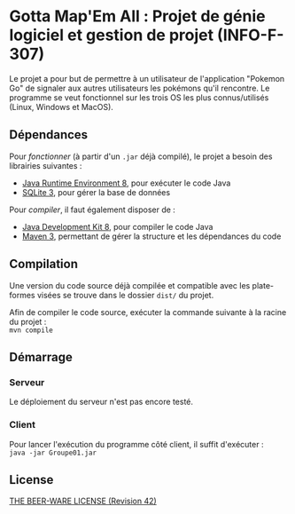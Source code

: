 # Gotta Map'Em All : Projet de génie logiciel et gestion de projet (INFO-F-307)

Le projet a pour but de permettre à un utilisateur de l'application "Pokemon Go" de signaler aux autres utilisateurs les pokémons qu'il rencontre. Le programme se veut fonctionnel sur les trois OS les plus connus/utilisés (Linux, Windows et MacOS).

## Dépendances

Pour *fonctionner* (à partir d'un `.jar` déjà compilé), le projet a besoin des librairies suivantes :

 - [Java Runtime Environment 8](http://www.oracle.com/technetwork/java/javase/downloads/jre8-downloads-2133155.html), pour exécuter le code Java
 - [SQLite 3](https://sqlite.org/download.html), pour gérer la base de données
 
Pour *compiler*, il faut également disposer de :

 - [Java Development Kit 8](http://www.oracle.com/technetwork/java/javase/downloads/jdk8-downloads-2133151.html), pour compiler le code Java
 - [Maven 3](https://maven.apache.org/download.cgi), permettant de gérer la structure et les dépendances du code 

## Compilation

Une version du code source déjà compilée et compatible avec les plate-formes visées se trouve dans le dossier `dist/` du projet.

Afin de compiler le code source, exécuter la commande suivante à la racine du projet :  
```mvn compile```

## Démarrage 

### Serveur

Le déploiement du serveur n'est pas encore testé.

### Client

Pour lancer l'exécution du programme côté client, il suffit d'exécuter :  
```java -jar Groupe01.jar```

## License

[THE BEER-WARE LICENSE (Revision 42)](https://people.freebsd.org/~phk/)
